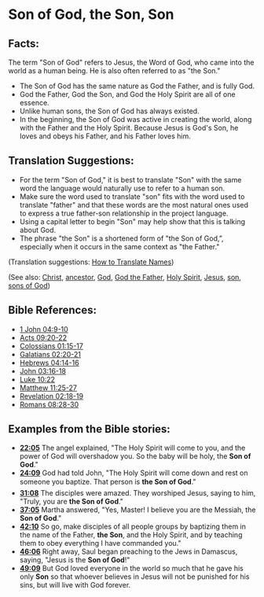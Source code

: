 # Son of God, the Son, Son #

## Facts: ##

The term "Son of God" refers to Jesus, the Word of God, who came into the world as a human being. He is also often referred to as "the Son."

* The Son of God has the same nature as God the Father, and is fully God.
* God the Father, God the Son, and God the Holy Spirit are all of one essence.
* Unlike human sons, the Son of God has always existed.
* In the beginning, the Son of God was active in creating the world, along with the Father and the Holy Spirit.
Because Jesus is God's Son, he loves and obeys his Father, and his Father loves him.

## Translation Suggestions: ##

* For the term "Son of God," it is best to translate "Son" with the same word the language would naturally use to refer to a human son.
* Make sure the word used to translate "son" fits with the word used to translate "father" and that these words are the most natural ones used to express a true father-son relationship in the project language.
* Using a capital letter to begin "Son" may help show that this is talking about God.
* The phrase "the Son" is a shortened form of "the Son of God,”, especially when it occurs in the same context as "the Father."

(Translation suggestions: [How to Translate Names](en/ta-vol1/translate/man/translate-names))

(See also: [Christ](../kt/christ.md), [ancestor](../other/father.md), [God](../kt/god.md), [God the Father](../kt/godthefather.md), [Holy Spirit](../kt/holyspirit.md), [Jesus](../kt/jesus.md), [son](../kt/son.md), [sons of God](../kt/sonsofgod.md))

## Bible References: ##

* [1 John 04:9-10](en/tn/1jn/help/04/09)
* [Acts 09:20-22](en/tn/act/help/09/20)
* [Colossians 01:15-17](en/tn/col/help/01/15)
* [Galatians 02:20-21](en/tn/gal/help/02/20)
* [Hebrews 04:14-16](en/tn/heb/help/04/14)
* [John 03:16-18](en/tn/jhn/help/03/16)
* [Luke 10:22](en/tn/luk/help/10/22)
* [Matthew 11:25-27](en/tn/mat/help/11/25)
* [Revelation 02:18-19](en/tn/rev/help/02/18)
* [Romans 08:28-30](en/tn/rom/help/08/28)

## Examples from the Bible stories: ##

* __[22:05](en/tn/obs/help/22/05)__ The angel explained, "The Holy Spirit will come to you, and the power of God will overshadow you. So the baby will be holy, the __Son of God__."
* __[24:09](en/tn/obs/help/24/09)__ God had told John, "The Holy Spirit will come down and rest on someone you baptize. That person is __the Son of God__."
* __[31:08](en/tn/obs/help/31/08)__ The disciples were amazed. They worshiped Jesus, saying to him, "Truly, you are __the Son of God__."
* __[37:05](en/tn/obs/help/37/05)__ Martha answered, "Yes, Master! I believe you are the Messiah, the __Son of God__."
* __[42:10](en/tn/obs/help/42/10)__ So go, make disciples of all people groups by baptizing them in the name of the Father, __the Son__, and the Holy Spirit, and by teaching them to obey everything I have commanded you."
* __[46:06](en/tn/obs/help/46/06)__ Right away, Saul began preaching to the Jews in Damascus, saying, "Jesus is the __Son of God__!"
* __[49:09](en/tn/obs/help/49/09)__ But God loved everyone in the world so much that he gave his only __Son__  so that whoever believes in Jesus will not be punished for his sins, but will live with God forever.